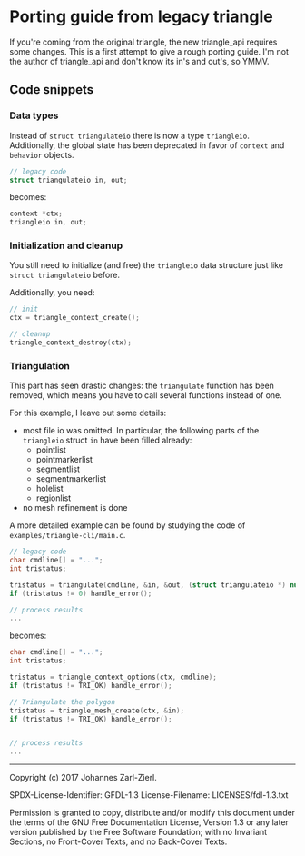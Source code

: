 # Porting guide from legacy triangle

If you're coming from the original triangle, the new triangle_api requires some changes.
This is a first attempt to give a rough porting guide.
I'm not the author of triangle_api and don't know its in's and out's, so YMMV.

## Code snippets

### Data types
Instead of `struct triangulateio` there is now a type `triangleio`.
Additionally, the global state has been deprecated in favor of `context` and `behavior` objects.

````C
// legacy code
struct triangulateio in, out;
````
becomes:
````C
context *ctx;
triangleio in, out;
````

### Initialization and cleanup

You still need to initialize (and free) the `triangleio` data structure just like `struct triangulateio` before.

Additionally, you need:
````C
// init
ctx = triangle_context_create();
````

````C
// cleanup
triangle_context_destroy(ctx);
````

### Triangulation

This part has seen drastic changes: the `triangulate` function has been removed, which means you have to call several functions instead of one.

For this example, I leave out some details:
 - most file io was omitted.
   In particular, the following parts of the `triangleio` struct `in` have been filled already:
   - pointlist
   - pointmarkerlist
   - segmentlist
   - segmentmarkerlist
   - holelist
   - regionlist
 - no mesh refinement is done

A more detailed example can be found by studying the code of `examples/triangle-cli/main.c`.

````C
// legacy code
char cmdline[] = "...";
int tristatus;

tristatus = triangulate(cmdline, &in, &out, (struct triangulateio *) nullptr, TriMessageFunction);
if (tristatus != 0) handle_error();

// process results
...
````

becomes:
````C
char cmdline[] = "...";
int tristatus;

tristatus = triangle_context_options(ctx, cmdline);
if (tristatus != TRI_OK) handle_error();

// Triangulate the polygon
tristatus = triangle_mesh_create(ctx, &in);
if (tristatus != TRI_OK) handle_error();


// process results
...

````

----
Copyright (c) 2017 Johannes Zarl-Zierl.

SPDX-License-Identifier: GFDL-1.3
License-Filename: LICENSES/fdl-1.3.txt

Permission is granted to copy, distribute and/or modify this document under the terms of the GNU Free Documentation License, Version 1.3 or any later version published by the Free Software Foundation; with no Invariant Sections, no Front-Cover Texts, and no Back-Cover Texts.